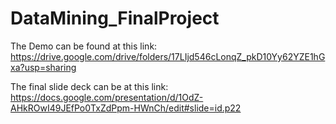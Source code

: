 # DataMining_FinalProject

The Demo can be found at this link:
https://drive.google.com/drive/folders/17LIjd546cLonqZ_pkD10Yy62YZE1hGxa?usp=sharing

The final slide deck can be at this link:
https://docs.google.com/presentation/d/1OdZ-AHkROwI49JEfPo0TxZdPpm-HWnCh/edit#slide=id.p22
